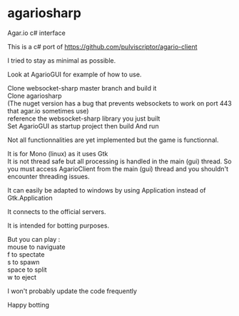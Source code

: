 # agariosharp
Agar.io c# interface

This is a c# port of https://github.com/pulviscriptor/agario-client <br/>

I tried to stay as minimal as possible. <br/>

Look at AgarioGUI for example of how to use. <br/>

Clone websocket-sharp master branch and build it <br/>
Clone agariosharp <br/>
(The nuget version has a bug that prevents websockets to work on port 443 that agar.io sometimes use) <br/>
reference the websocket-sharp library you just built <br/>
Set AgarioGUI as startup project then build And run <br/>

Not all functionnalities are yet implemented but the game is functionnal.

It is for Mono (linux) as it uses Gtk<br/>
It is not thread safe but all processing is handled in the main (gui) thread. 
So you must access AgarioClient from the main (gui) thread and you shouldn't encounter threading issues.

It can easily be adapted to windows by using Application instead of Gtk.Application <br/>


It connects to the official servers.

It is intended for botting purposes. 

But you can play : <br/>
mouse to naviguate <br/>
f to spectate <br/>
s to spawn <br/>
space to split <br/>
w to eject <br/>

I won't probably update the code frequently <br/>

Happy botting <br/>
